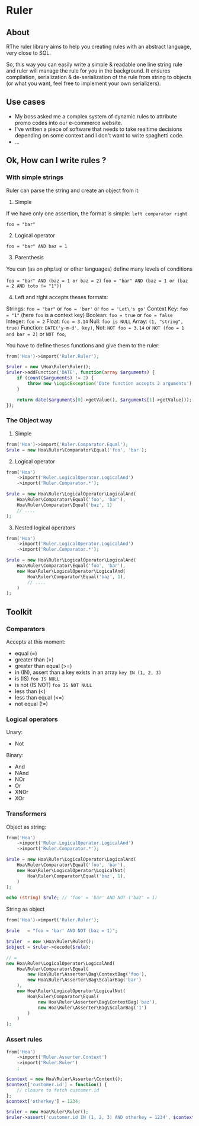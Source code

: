 Ruler
=====

## About

RThe ruler library aims to help you creating rules with an abstract language, very close to SQL.

So, this way you can easily write a simple & readable one line string rule and ruler will manage the rule for you in the background.
It ensures compilation, serialization & de-serialization of the rule from string to objects (or what you want, feel free to implement your own serializers).

## Use cases

- My boss asked me a complex system of dynamic rules to attribute promo codes into our e-commerce website.
- I've written a piece of software that needs to take realtime decisions depending on some context and I don't want to write spaghetti code.
- ...

## Ok, How can I write rules ?

### With simple strings


Ruler can parse the string and create an object from it.

1) Simple

If we have only one assertion, the format is simple: `left comparator right`

`foo = "bar"`

2) Logical operator

`foo = "bar" AND baz = 1`

3) Parenthesis

You can (as on php/sql or other languages) define many levels of conditions

`foo = "bar" AND (baz = 1 or baz = 2)`
`foo = "bar" AND (baz = 1 or (baz = 2 AND toto != "1"))`

4) Left and right accepts theses formats:

Strings:  `foo = "bar"` or `foo = 'bar'` or `foo = 'Let\'s go'`
Context Key: `foo = "1"` (here `foo` is a context key)
Boolean: `foo = true` or `foo = false`
Integer: `foo = 2`
Float: `foo = 3.14`
Null: `foo is NULL`
Array: `(1, "string", true)`
Function: `DATE('y-m-d', key)`,
Not: `NOT foo = 3.14` or `NOT (foo = 1 and bar = 2)` or `NOT foo`,

You have to define theses functions and give them to the ruler:

```php
from('Hoa')->import('Ruler.Ruler');

$ruler = new \Hoa\Ruler\Ruler();
$ruler->addFunction('DATE', function(array $arguments) {
    if (count($arguments) != 2) {
        throw new \LogicException('Date function accepts 2 arguments');
    }

    return date($arguments[0]->getValue(), $arguments[1]->getValue());
});

```

### The Object way


1) Simple

```php
from('Hoa')->import('Ruler.Comparator.Equal');
$rule = new Hoa\Ruler\Comparator\Equal('foo', 'bar');
```

2) Logical operator

```php
from('Hoa')
    ->import('Ruler.LogicalOperator.LogicalAnd')
    ->import('Ruler.Comparator.*');

$rule = new Hoa\Ruler\LogicalOperator\LogicalAnd(
    Hoa\Ruler\Comparator\Equal('foo', 'bar'),
    Hoa\Ruler\Comparator\Equal('baz', 1)
    // ....
);
```

3) Nested logical operators

```php
from('Hoa')
    ->import('Ruler.LogicalOperator.LogicalAnd')
    ->import('Ruler.Comparator.*');

$rule = new Hoa\Ruler\LogicalOperator\LogicalAnd(
    Hoa\Ruler\Comparator\Equal('foo', 'bar'),
    new Hoa\Ruler\LogicalOperator\LogicalAnd(
        Hoa\Ruler\Comparator\Equal('baz', 1),
        // ....
    )
);
```

## Toolkit

### Comparators


Accepts at this moment:

- equal (=)
- greater than (>)
- greater than equal (>=)
- in (IN), assert than a key exists in an array `key IN (1, 2, 3)`
- is (IS)  `foo IS NULL`
- is not (IS NOT) `foo IS NOT NULL`
- less than (<)
- less than equal (<=)
- not equal (!=)

### Logical operators

Unary:

- Not

Binary:

- And
- NAnd
- NOr
- Or
- XNOr
- XOr

### Transformers


Object as string:

```php
from('Hoa')
    ->import('Ruler.LogicalOperator.LogicalAnd')
    ->import('Ruler.Comparator.*');

$rule = new Hoa\Ruler\LogicalOperator\LogicalAnd(
    Hoa\Ruler\Comparator\Equal('foo', 'bar'),
    new Hoa\Ruler\LogicalOperator\LogicalNot(
        Hoa\Ruler\Comparator\Equal('baz', 1),
    )
);

echo (string) $rule; // 'foo' = 'bar' AND NOT ('baz' = 1)
```

String as object

```php
from('Hoa')->import('Ruler.Ruler');

$rule   = "foo = 'bar' AND NOT (baz = 1)";

$ruler  = new \Hoa\Ruler\Ruler();
$object = $ruler->decode($rule);

// =
new Hoa\Ruler\LogicalOperator\LogicalAnd(
    Hoa\Ruler\Comparator\Equal(
        new Hoa\Ruler\Asserter\Bag\ContextBag('foo'),
        new Hoa\Ruler\Asserter\Bag\ScalarBag('bar')
    ),
    new Hoa\Ruler\LogicalOperator\LogicalNot(
        Hoa\Ruler\Comparator\Equal(
            new Hoa\Ruler\Asserter\Bag\ContextBag('baz'),
            new Hoa\Ruler\Asserter\Bag\ScalarBag('1')
        )
    )
);

```

### Assert rules

```php
from('Hoa')
    ->import('Ruler.Asserter.Context')
    ->import('Ruler.Ruler')
    ;

$context = new Hoa\Ruler\Asserter\Context();
$context['customer.id'] = function() {
    // closure to fetch customer.id
};
$context['otherkey'] = 1234;

$ruler = new Hoa\Ruler\Ruler();
$ruler->assert('customer.id IN (1, 2, 3) AND otherkey = 1234', $context);
```
